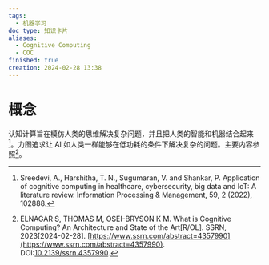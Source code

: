 ```yaml
---
tags:
  - 机器学习
doc_type: 知识卡片
aliases:
  - Cognitive Computing
  - COC
finished: true
creation: 2024-02-28 13:38
---
```

# 概念
认知计算旨在模仿人类的思维解决复杂问题，并且把人类的智能和机器结合起来[^1]。力图追求让 AI 如人类一样能够在低功耗的条件下解决复杂的问题。主要内容参照[^2]。

[^1]: Sreedevi, A., Harshitha, T. N., Sugumaran, V. and Shankar, P. Application of cognitive computing in healthcare, cybersecurity, big data and IoT: A literature review. Information Processing & Management, 59, 2 (2022), 102888.
[^2]: ELNAGAR S, THOMAS M, OSEI-BRYSON K M. What is Cognitive Computing? An Architecture and State of the Art[R/OL]. SSRN, 2023[2024-02-28]. [https://www.ssrn.com/abstract=4357990](https://www.ssrn.com/abstract=4357990). DOI:[10.2139/ssrn.4357990](https://doi.org/10.2139/ssrn.4357990).